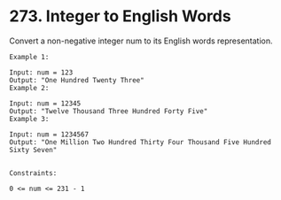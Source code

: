 # 273. Integer to English Words

Convert a non-negative integer num to its English words representation.


```
Example 1:

Input: num = 123
Output: "One Hundred Twenty Three"
Example 2:

Input: num = 12345
Output: "Twelve Thousand Three Hundred Forty Five"
Example 3:

Input: num = 1234567
Output: "One Million Two Hundred Thirty Four Thousand Five Hundred Sixty Seven"


Constraints:

0 <= num <= 231 - 1
```

